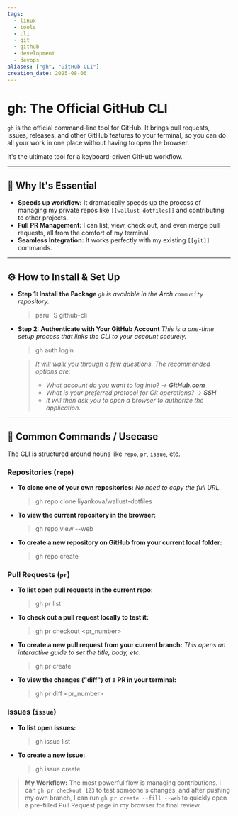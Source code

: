 ```yaml
---
tags:
  - linux
  - tools
  - cli
  - git
  - github
  - development
  - devops
aliases: ["gh", "GitHub CLI"]
creation_date: 2025-08-06
---
```


# gh: The Official GitHub CLI

`gh` is the official command-line tool for GitHub. It brings pull requests, issues, releases, and other GitHub features to your terminal, so you can do all your work in one place without having to open the browser.

It's the ultimate tool for a keyboard-driven GitHub workflow.

---
## 🤔 Why It's Essential
- **Speeds up workflow:** It dramatically speeds up the process of managing my private repos like `[[wallust-dotfiles]]` and contributing to other projects.
- **Full PR Management:** I can list, view, check out, and even merge pull requests, all from the comfort of my terminal.
- **Seamless Integration:** It works perfectly with my existing `[[git]]` commands.

---
## ⚙️ How to Install & Set Up

- **Step 1: Install the Package**
  *`gh` is available in the Arch `community` repository.*
  > paru -S github-cli

- **Step 2: Authenticate with Your GitHub Account**
  *This is a one-time setup process that links the CLI to your account securely.*
  > gh auth login

  > *It will walk you through a few questions. The recommended options are:*
  > - *What account do you want to log into? -> **GitHub.com***
  > - *What is your preferred protocol for Git operations? -> **SSH***
  > - *It will then ask you to open a browser to authorize the application.*

---
## 🚀 Common Commands / Usecase
The CLI is structured around nouns like `repo`, `pr`, `issue`, etc.

### Repositories (`repo`)
- **To clone one of your own repositories:**
  *No need to copy the full URL.*
  > gh repo clone liyankova/wallust-dotfiles

- **To view the current repository in the browser:**
  > gh repo view --web

- **To create a new repository on GitHub from your current local folder:**
  > gh repo create

### Pull Requests (`pr`)
- **To list open pull requests in the current repo:**
  > gh pr list

- **To check out a pull request locally to test it:**
  > gh pr checkout <pr_number>

- **To create a new pull request from your current branch:**
  *This opens an interactive guide to set the title, body, etc.*
  > gh pr create

- **To view the changes ("diff") of a PR in your terminal:**
  > gh pr diff <pr_number>

### Issues (`issue`)
- **To list open issues:**
  > gh issue list

- **To create a new issue:**
  > gh issue create

> **My Workflow:** The most powerful flow is managing contributions. I can `gh pr checkout 123` to test someone's changes, and after pushing my own branch, I can run `gh pr create --fill --web` to quickly open a pre-filled Pull Request page in my browser for final review.